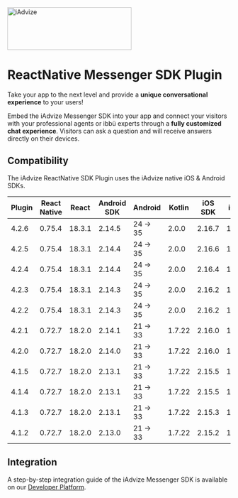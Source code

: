 <img src="https://user-images.githubusercontent.com/17723986/47799626-f3982700-dd2a-11e8-983c-77d1a3ed7f53.png" width="280" height="96" alt="iAdvize">

# ReactNative Messenger SDK Plugin

Take your app to the next level and provide a **unique conversational experience** to your users!

Embed the iAdvize Messenger SDK into your app and connect your visitors with your professional agents or ibbü experts through a **fully customized chat experience**. Visitors can ask a question and will receive answers directly on their devices.

## Compatibility

The iAdvize ReactNative SDK Plugin uses the iAdvize native iOS & Android SDKs.

| Plugin | React Native | React  | Android SDK | Android  | Kotlin | iOS SDK  | iOS  | Xcode  | Swift |
| ------ | ------------ | ------ | ----------- | -------- | ------ | -------- | ---- | ------ | ----- |
| 4.2.6  | 0.75.4       | 18.3.1 | 2.14.5      | 24 -> 35 | 2.0.0  | 2.16.7   | 13.4 | 16.2.X | 5     |
| 4.2.5  | 0.75.4       | 18.3.1 | 2.14.4      | 24 -> 35 | 2.0.0  | 2.16.6   | 13.4 | 16.2.X | 5     |
| 4.2.4  | 0.75.4       | 18.3.1 | 2.14.4      | 24 -> 35 | 2.0.0  | 2.16.4   | 13.4 | 16.1.X | 5     |
| 4.2.3  | 0.75.4       | 18.3.1 | 2.14.3      | 24 -> 35 | 2.0.0  | 2.16.2   | 13.4 | 16.1.X | 5     |
| 4.2.2  | 0.75.4       | 18.3.1 | 2.14.3      | 24 -> 35 | 2.0.0  | 2.16.2   | 13.4 | 16.1.X | 5     |
| 4.2.1  | 0.72.7       | 18.2.0 | 2.14.1      | 21 -> 33 | 1.7.22 | 2.16.0   | 13.0 | 15.4.X | 5     |
| 4.2.0  | 0.72.7       | 18.2.0 | 2.14.0      | 21 -> 33 | 1.7.22 | 2.16.0   | 13.0 | 15.4.X | 5     |
| 4.1.5  | 0.72.7       | 18.2.0 | 2.13.1      | 21 -> 33 | 1.7.22 | 2.15.5   | 13.0 | 15.2.X | 5     |
| 4.1.4  | 0.72.7       | 18.2.0 | 2.13.1      | 21 -> 33 | 1.7.22 | 2.15.5   | 13.0 | 15.2.X | 5     |
| 4.1.3  | 0.72.7       | 18.2.0 | 2.13.1      | 21 -> 33 | 1.7.22 | 2.15.3   | 13.0 | 15.2.X | 5     |
| 4.1.2  | 0.72.7       | 18.2.0 | 2.13.0      | 21 -> 33 | 1.7.22 | 2.15.2   | 13.0 | 15.2.X | 5     |

## Integration

A step-by-step integration guide of the iAdvize Messenger SDK is available on our [Developer Platform](https://developers.iadvize.com/documentation/mobile-sdk).
